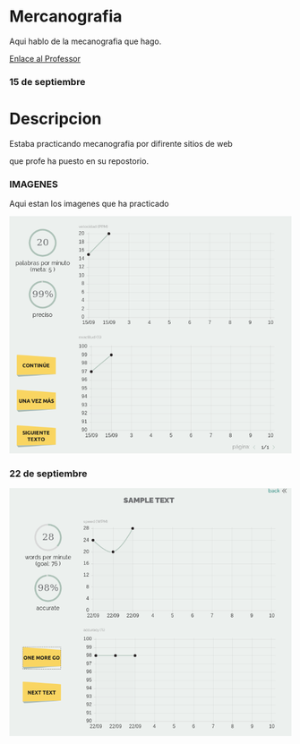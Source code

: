 # Mercanografia


Aqui hablo de la mecanografia que hago.

[Enlace al Professor](https://github.com/d-prieto/Inkscape-fresado-y-soldadura/blob/main/Mecanograf%C3%ADa.md#informaci%C3%B3n-sobre-mecanograf%C3%ADa)
 
### 15 de septiembre

#  Descripcion 
Estaba practicando mecanografia por difirente sitios de web


que profe ha puesto en su repostorio.


### IMAGENES
Aqui estan los imagenes que ha practicado

![](https://raw.githubusercontent.com/Hanzla55/primer-trimestre/main/Captura%20de%20pantalla%20de%202021-09-15%2012-34-54.png?token=AVUMTJ6GG3C5TPKPLXW6OADBIHR7E)

### 22 de septiembre
![](https://raw.githubusercontent.com/Hanzla55/primer-trimestre/main/22%20september.png)

